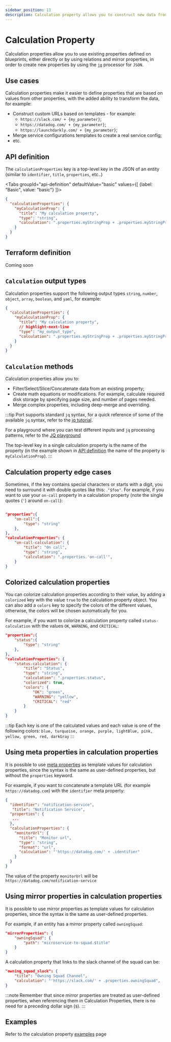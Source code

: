 ```yaml
---
sidebar_position: 13
description: Calculation property allows you to construct new data from existing properties of an entity
---
```


# Calculation Property

Calculation properties allow you to use existing properties defined on blueprints, either directly or by using relations and mirror properties, in order to create new properties by using the [`jq`](https://github.com/stedolan/jq) processor for `JSON`.

## Use cases

Calculation properties make it easier to define properties that are based on values from other properties, with the added ability to transform the data, for example:

- Construct custom URLs based on templates - for example:
  - `https://slack.com/ + {my_parameter}`;
  - `https://datadog.com/ + {my_parameter}`;
  - `https://launchdarkly.com/ + {my_parameter}`;
- Merge service configurations templates to create a real service config;
- etc.

## API definition

The `calculationProperties` key is a top-level key in the JSON of an entity (similar to `identifier`, `title`, `properties`, etc..)

<Tabs groupId="api-definition" defaultValue="basic" values={[
{label: "Basic", value: "basic"}
]}>

<TabItem value="basic">

```json showLineNumbers
{
  "calculationProperties": {
    "myCalculationProp": {
      "title": "My calculation property",
      "type": "string",
      "calculation": ".properties.myStringProp + .properties.myStringProp"
    }
  }
}
```

</TabItem>
</Tabs>

## Terraform definition

Coming soon

## `Calculation` output types

Calculation properties support the following output types `string`, `number`, `object`, `array`, `boolean`, and `yaml`, for example:

```json showLineNumbers
{
  "calculationProperties": {
    "myCalculationProp": {
      "title": "My calculation property",
      // highlight-next-line
      "type": "my_output_type",
      "calculation": ".properties.myStringProp + .properties.myStringProp"
    }
  }
}
```

## `Calculation` methods

Calculation properties allow you to:

- Filter/Select/Slice/Concatenate data from an existing property;
- Create math equations or modifications. For example, calculate required disk storage by specifying page size, and number of pages needed.
- Merge complex properties, including deep-merge and overriding.

:::tip
Port supports standard `jq` syntax, for a quick reference of some of the available `jq` syntax, refer to the [jq tutorial](https://stedolan.github.io/jq/tutorial).

For a playground where you can test different inputs and `jq` processing patterns, refer to the [JQ playground](https://jqplay.org/)

The top-level key in a single calculation property is the name of the property (in the example shown in [API definition](#api-definition) the name of the property is `myCalculationProp`).
:::

## Calculation property edge cases

Sometimes, if the key contains special characters or starts with a digit, you need to surround it with double quotes like this: .`"$foo"`.
For example, if you want to use your `on-call` property in a calculation property (note the single quotes (`'`) around `on-call`):

```json showLineNumbers

"properties":{
    "on-call":{
        "type": "string"
    },
},
"calculationProperties": {
    "on-call-calculation": {
        "title": "On call",
        "type": "string",
        "calculation": ".properties.'on-call'",
    }
}
```

## Colorized calculation properties

You can colorize calculation properties according to their value, by adding a `colorized` key with the value `true` to the calculation property object. You can also add a `colors` key to specify the colors of the different values, otherwise, the colors will be chosen automatically for you.

For example, if you want to colorize a calculation property called `status-calculation` with the values `OK`, `WARNING`, and `CRITICAL`:

```json showLineNumbers
"properties":{
    "status":{
        "type": "string"
    },
},
"calculationProperties": {
    "status-calculation": {
        "title": "Status",
        "type": "string",
        "calculation": ".properties.status",
        "colorized": true,
        "colors": {
            "OK": "green",
            "WARNING": "yellow",
            "CRITICAL": "red"
        }
    }
}
```

:::tip
Each key is one of the calculated values and each value is one of the following colors: `blue, turquoise, orange, purple, lightBlue, pink, yellow, green, red, darkGray`
:::

## Using meta properties in calculation properties

It is possible to use [meta properties](../meta-properties.md) as template values for calculation properties, since the syntax is the same as user-defined properties, but without the `properties` keyword.

For example, if you want to concatenate a template URL (for example `https://datadog.com`) with the `identifier` meta property:

```json showLineNumbers
{
  "identifier": "notification-service",
   "title": "Notification Service",
  "properties": {
   ...
  },
  "calculationProperties": {
    "monitorUrl": {
      "title": "Monitor url",
      "type": "string",
      "format": "url",
      "calculation": "'https://datadog.com/' + .identifier"
    }
  }
}
```

The value of the property `monitorUrl` will be `https://datadog.com/notification-service`

## Using mirror properties in calculation properties

It is possible to use mirror properties as template values for calculation properties, since the syntax is the same as user-defined properties.

For example, if an entity has a mirror property called `owningSquad`:

```json showLineNumbers
"mirrorProperties": {
    "owningSquad": {
        "path": "microservice-to-squad.$title"
    }
}
```

A calculation property that links to the slack channel of the squad can be:

```json showLineNumbers
"owning_squad_slack": {
    "title": "Owning Squad Channel",
    "calculation": "'https://slack.com/' + .properties.owningSquad",
}
```

:::note
Remember that since mirror properties are treated as user-defined properties, when referencing them in Calculation Properties, there is no need for a preceding dollar sign (`$`).
:::

## Examples

Refer to the calculation property [examples](./examples.md) page
